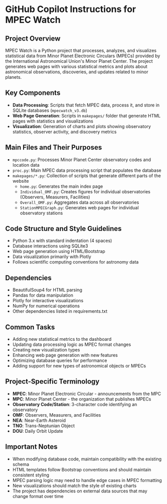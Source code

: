 # GitHub Copilot Instructions for MPEC Watch

## Project Overview
MPEC Watch is a Python project that processes, analyzes, and visualizes statistical data from Minor Planet Electronic Circulars (MPECs) provided by the International Astronomical Union's Minor Planet Center. The project generates web pages with various statistical metrics and plots about astronomical observations, discoveries, and updates related to minor planets.

## Key Components
- **Data Processing**: Scripts that fetch MPEC data, process it, and store in SQLite databases (`mpecwatch_v3.db`)
- **Web Page Generation**: Scripts in `makepages/` folder that generate HTML pages with statistics and visualizations
- **Visualization**: Generation of charts and plots showing observatory statistics, observer activity, and discovery metrics

## Main Files and Their Purposes
- `mpccode.py`: Processes Minor Planet Center observatory codes and location data
- `proc.py`: Main MPEC data processing script that populates the database
- `makepages/*.py`: Collection of scripts that generate different parts of the website
  - `home.py`: Generates the main index page
  - `Individual_OMF.py`: Creates figures for individual observatories (Observers, Measurers, Facilities)
  - `Overall_OMF.py`: Aggregates data across all observatories
  - `StationMPECGraph.py`: Generates web pages for individual observatory stations

## Code Structure and Style Guidelines
- Python 3.x with standard indentation (4 spaces)
- Database interactions using SQLite3
- Web page generation using HTML/Bootstrap
- Data visualization primarily with Plotly
- Follows scientific computing conventions for astronomy data

## Dependencies
- BeautifulSoup4 for HTML parsing
- Pandas for data manipulation
- Plotly for interactive visualizations
- NumPy for numerical operations
- Other dependencies listed in requirements.txt

## Common Tasks
- Adding new statistical metrics to the dashboard
- Updating data processing logic as MPEC format changes
- Creating new visualization types
- Enhancing web page generation with new features
- Optimizing database queries for performance
- Adding support for new types of astronomical objects or MPECs

## Project-Specific Terminology
- **MPEC**: Minor Planet Electronic Circular - announcements from the MPC
- **MPC**: Minor Planet Center - the organization that publishes MPECs
- **Observatory Code/Station**: 3-character code identifying an observatory
- **OMF**: Observers, Measurers, and Facilities
- **NEA**: Near-Earth Asteroid
- **TNO**: Trans-Neptunian Object
- **DOU**: Daily Orbit Update

## Important Notes
- When modifying database code, maintain compatibility with the existing schema
- HTML templates follow Bootstrap conventions and should maintain consistent styling
- MPEC parsing logic may need to handle edge cases in MPEC formatting
- New visualizations should match the style of existing charts
- The project has dependencies on external data sources that may change format over time